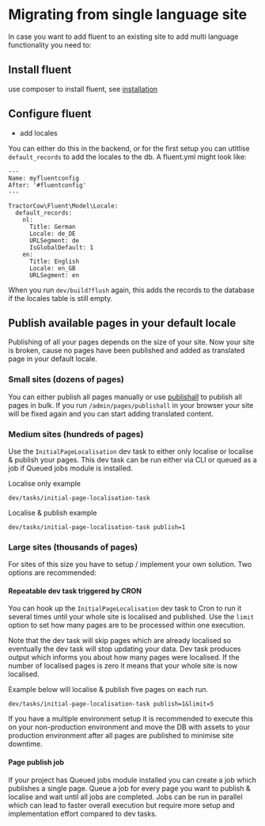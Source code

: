 # Migrating from single language site

In case you want to add fluent to an existing site to add multi language functionality you need to:

## Install fluent

use composer to install fluent, see [installation](installation.md)

## Configure fluent
* add locales

You can either do this in the backend, or for the first setup you can utitlise `default_records` to add the locales to the db. 
A fluent.yml might look like:

```
---
Name: myfluentconfig
After: '#fluentconfig'
---

TractorCow\Fluent\Model\Locale:
  default_records:
    nl:
      Title: German
      Locale: de_DE
      URLSegment: de
      IsGlobalDefault: 1
    en:
      Title: English
      Locale: en_GB
      URLSegment: en
```

When you run `dev/build?flush` again, this adds the records to the database if the locales table is still empty.

## Publish available pages in your default locale

Publishing of all your pages depends on the size of your site.
Now your site is broken, cause no pages have been published and added as translated page in your default locale. 

### Small sites (dozens of pages)

You can either publish all pages manually or use [publishall](https://docs.silverstripe.org/en/4/developer_guides/debugging/url_variable_tools/#building-and-publishing-urls) to publish all pages in bulk.
If you run `/admin/pages/publishall` in your browser  your site will be fixed again and you can start adding translated content.  

### Medium sites (hundreds of pages)

Use the `InitialPageLocalisation` dev task to either only localise or localise & publish your pages.
This dev task can be run either via CLI or queued as a job if Queued jobs module is installed.

Localise only example

```
dev/tasks/initial-page-localisation-task
```

Localise & publish example

```
dev/tasks/initial-page-localisation-task publish=1
```

### Large sites (thousands of pages)

For sites of this size you have to setup / implement your own solution.
Two options are recommended:

#### Repeatable dev task triggered by CRON

You can hook up the `InitialPageLocalisation` dev task to Cron to run it several times until your whole site is localised and published.
Use the `limit` option to set how many pages are to be processed within one execution.

Note that the dev task will skip pages which are already localised so eventually the dev task will stop updating your data.
Dev task produces output which informs you about how many pages were localised.
If the number of localised pages is zero it means that your whole site is now localised.

Example below will localise & publish five pages on each run.

```
dev/tasks/initial-page-localisation-task publish=1&limit=5
```

If you have a multiple environment setup it is recommended to execute this on your non-production environment and move the DB with assets to your production environment after all pages are published to minimise site downtime.

#### Page publish job

If your project has Queued jobs module installed you can create a job which publishes a single page.
Queue a job for every page you want to publish & localise and wait until all jobs are completed.
Jobs can be run in parallel which can lead to faster overall execution but require more setup and implementation effort compared to dev tasks.
